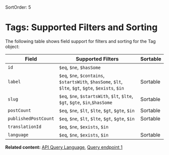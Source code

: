 SortOrder: 5
# Tags: Supported Filters and Sorting

The following table shows field support for filters and sorting
for the Tag object:

| Field                | Supported Filters                                                              | Sortable |
| -------------------- | ------------------------------------------------------------------------------ | -------- |
| `id`                 | `$eq`, `$ne`, `$hasSome`                                                       |          |
| `label`              | `$eq`, `$ne`, `$contains`, `$startsWith`, `$hasSome`, `$lt`, `$lte`, `$gt`, `$gte`, `$exists`, `$in` | Sortable |
| `slug`               | `$eq`, `$ne`, `$startsWith`, `$lt`, `$lte`, `$gt`, `$gte`, `$in`,`$hasSome`    | Sortable |
| `postCount`          | `$eq`, `$ne`, `$lt`, `$lte`, `$gt`, `$gte`, `$in`                              | Sortable |
| `publishedPostCount` | `$eq`, `$ne`, `$lt`, `$lte`, `$gt`, `$gte`, `$in`                              | Sortable |
| `translationId`      | `$eq`, `$ne`, `$exists`, `$in`                                                 |          |
| `language`           | `$eq`, `$ne`, `$exists`, `$in`                                                 | Sortable |


__Related content:__
[API Query Language](https://dev.wix.com/api/rest/getting-started/api-query-language),
[Query endpoint 1](https://dev.wix.com/api/rest/wix-blog/blog/tags/query-tags)
